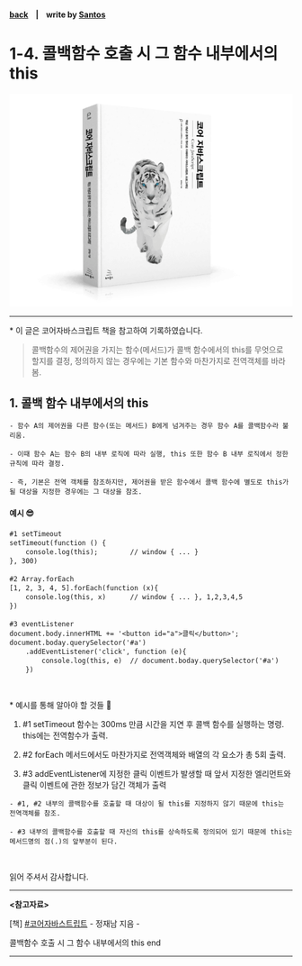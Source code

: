 <p>

#### [back](../../../README.md) &nbsp;&nbsp; | &nbsp;&nbsp; write by [Santos](https://github.com/SangchoKim)

</p>

# 1-4. 콜백함수 호출 시 그 함수 내부에서의 this

<p align="center">
    <img src="../../../image/main.png">
</p>

---
<p> * 이 글은 코어자바스크립트 책을 참고하여 기록하였습니다. </p>

>  콜백함수의 제어권을 가지는 함수(메서드)가 콜백 함수에서의 this를 무엇으로 할지를 결정, 정의하지 않는 경우에는 기본 함수와 마찬가지로 전역객체를 바라봄.

## 1. 콜백 함수 내부에서의 this

```
- 함수 A의 제어권을 다른 함수(또는 메서드) B에게 넘겨주는 경우 함수 A를 콜백함수라 불리움.

- 이때 함수 A는 함수 B의 내부 로직에 따라 실행, this 또한 함수 B 내부 로직에서 정한 규칙에 따라 결정.

- 즉, 기본은 전역 객체를 참조하지만, 제어권을 받은 함수에서 콜백 함수에 별도로 this가 될 대상을 지정한 경우에는 그 대상을 참조. 
```

#### 예시 😎

```
#1 setTimeout
setTimeout(function () {
    console.log(this);        // window { ... }
}, 300)

#2 Array.forEach
[1, 2, 3, 4, 5].forEach(function (x){
    console.log(this, x)      // window { ... }, 1,2,3,4,5
})

#3 eventListener 
document.body.innerHTML += '<button id="a">클릭</button>';
document.boday.querySelector('#a')
    .addEventListener('click', function (e){
        console.log(this, e)  // document.boday.querySelector('#a')
    })
```
</br>

 <p> * 예시를 통해 알아야 할 것들 🤔 </p>

 1. #1 setTimeout 함수는 300ms 만큼 시간을 지연 후 콜백 함수를 실행하는 명령. this에는 전역함수가 출력. 

 2. #2 forEach 메서드에서도 마찬가지로 전역객체와 배열의 각 요소가 총 5회 출력.

 3. #3 addEventListener에 지정한 클릭 이벤트가 발생할 때 앞서 지정한 엘리먼트와 클릭 이벤트에 관한 정보가 담긴 객체가 출력

```
- #1, #2 내부의 콜백함수를 호출할 때 대상이 될 this를 지정하지 않기 때문에 this는 전역객체를 참조. 

- #3 내부의 콜백함수를 호출할 때 자신의 this를 상속하도록 정의되어 있기 때문에 this는 메서드명의 점(.)의 앞부분이 된다.  
```

</br>

<span>읽어 주셔서 감사합니다.</span>

---

<strong><참고자료></strong>
</br>

[책] [#코어자바스트립트][core-javascript] - 정재남 지음 -
</br>


<strong><this></strong> 콜백함수 호출 시 그 함수 내부에서의 this end

---

[core-javascript]: https://www.aladin.co.kr/shop/wproduct.aspx?ISBN=K532636268&start=pnaver_02
[naver]: https://www.aladin.co.kr/shop/wproduct.aspx?ISBN=K532636268&start=pnaver_02